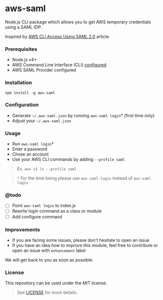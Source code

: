 # aws-saml

Node.js CLI package which allows you to get AWS temporary credentials using a SAML IDP. 

Inspired by [AWS CLI Access Using SAML 2.0][1] article.

### Prerequisites

- Node.js v4+
- AWS Command Line Interface (CLI) [configured][2]
- AWS SAML Provider configured

### Installation

`npm install -g aws-saml`

### Configuration

* Generate `~/.aws-saml.json` by running `aws-saml login`* (first time only)
* Adjust your `~/.aws-saml.json`

### Usage

* Run `aws-saml login`*
* Enter a password
* Chose an account
* Use your AWS CLI commands by adding `--profile saml`

> Ex. `aws s3 ls --profile saml`

> `*` For the time being please use `aws-saml-login` instead of `aws-saml login`

### @todo

- [ ] Point `aws-saml login` to index.js
- [ ] Rewrite login command as a class or module
- [ ] Add configure command

### Improvements

* If you are facing some issues, please don't hesitate to open an issue
* If you have an idea how to improve this module, feel free to contribute or open an issue with `enhancement` label

We will get back to you as soon as possible.

### License

This repository can be used under the MIT license.
> See [LICENSE][3] for more details.

[1]: https://aws.amazon.com/ru/blogs/security/how-to-implement-a-general-solution-for-federated-apicli-access-using-saml-2-0
[2]: https://docs.aws.amazon.com/cli/latest/userguide/cli-chap-getting-started.html
[3]: https://github.com/ddimitrioglo/aws-saml/blob/master/LICENSE
